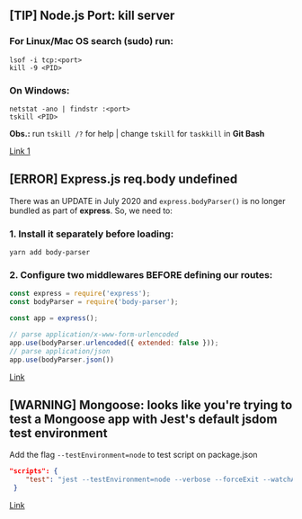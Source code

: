 ## [TIP] Node.js Port: kill server

### For Linux/Mac OS search (sudo) run:

```
lsof -i tcp:<port>
kill -9 <PID>
```

### On Windows:

```
netstat -ano | findstr :<port>
tskill <PID> 
```

**Obs.:** run `tskill /?` for help | change `tskill` for `taskkill` in **Git Bash**

[Link 1](https://stackoverflow.com/a/45130296/9725247)

## [ERROR] Express.js req.body undefined

There was an UPDATE in July 2020 and `express.bodyParser()` is no longer bundled as part of **express**. 
So, we need to:

### 1. Install it separately before loading:

```
yarn add body-parser
```
### 2. Configure two middlewares BEFORE defining our routes:

```javascript
const express = require('express');
const bodyParser = require('body-parser');

const app = express();

// parse application/x-www-form-urlencoded
app.use(bodyParser.urlencoded({ extended: false }));
// parse application/json
app.use(bodyParser.json())
```

[Link](https://stackoverflow.com/questions/9177049/express-js-req-body-undefined)

## [WARNING] Mongoose: looks like you're trying to test a Mongoose app with Jest's default jsdom test environment

Add the flag `--testEnvironment=node` to test script on package.json 

```json
"scripts": {
    "test": "jest --testEnvironment=node --verbose --forceExit --watchAll --maxWorkers=1"
 }
 ```
[Link](https://stackoverflow.com/a/62190431)
